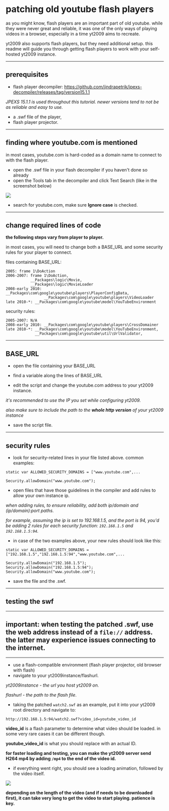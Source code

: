 # patching old youtube flash players

as you might know, flash players are an important part of old youtube. while they were never great and reliable, it was one of the only ways of playing videos in a browser, especially in a time yt2009 aims to recreate.

yt2009 also supports flash players, but they need additional setup. this readme will guide you through getting flash players to work with your self-hosted yt2009 instance.

---
## prerequisites
- flash player decompiler: https://github.com/jindrapetrik/jpexs-decompiler/releases/tag/version15.1.1

*JPEXS 15.1.1 is used throughout this tutorial. newer versions tend to not be as reliable and easy to use.*

- a .swf file of the player,
- flash player projector.

---
## finding where youtube.com is mentioned

in most cases, youtube.com is hard-coded as a domain name to connect to with the flash player.

- open the .swf file in your flash decompiler if you haven't done so already
- open the Tools tab in the decompiler and click Text Search (like in the screenshot below)

<img src="./doc-imgs/text-search.png"/>

- search for youtube.com, make sure **Ignore case** is checked.

---
## change required lines of code

**the following steps vary from player to player.**

in most cases, you will need to change both a BASE_URL and some security rules for your player to connect.

files containing BASE_URL:
```
2005: frame 1\DoAction
2006-2007: frame 1\DoAction,
           __Packages\logic\Movie,
           __Packages\logic\MovieLoader
2008-early 2010: __Packages\com\google\youtube\players\PlayerConfigData,
                 __Packages\com\google\youtube\players\VideoLoader
late 2010-*: __Packages\com\google\youtube\model\YouTubeEnvironment 
```

security rules:
```
2005-2007: N/A
2008-early 2010: __Packages\com\google\youtube\players\CrossDomainer
late 2010-*: __Packages\com\google\youtube\model\YouTubeEnvironment,
             __Packages\com\google\youtube\util\UrlValidator,
```

---
## BASE_URL

- open the file containing your BASE_URL

- find a variable along the lines of BASE_URL

- edit the script and change the youtube.com address to your yt2009 instance.

*it's recommended to use the IP you set while configuring yt2009.*

*also make sure to include the path to the **whole http version** of your yt2009 instance*

- save the script file.

---
## security rules

- look for security-related lines in your file listed above. common examples:

```
static var ALLOWED_SECURITY_DOMAINS = ["www.youtube.com",...
```

```
Security.allowDomain("www.youtube.com");
```

- open files that have those guidelines in the compiler and add rules to allow your own instance ip.

*when adding rules, to ensure reliability, add both ip/domain and (ip/domain):port paths.*

*for example, assuming the ip is set to 192.168.1.5, and the port is 94, you'd be adding 2 rules for each security function: `192.168.1.5` and `192.168.1.5:94`.*

- in case of the two examples above, your new rules should look like this:

```
static var ALLOWED_SECURITY_DOMAINS = ["192.168.1.5","192.168.1.5:94","www.youtube.com",...
```

```
Security.allowDomain("192.168.1.5");
Security.allowDomain("192.168.1.5:94");
Security.allowDomain("www.youtube.com");
```

- save the file and the .swf.

---

## testing the swf

---
## important: when testing the patched .swf, use the web address instead of a `file://` address. the latter may experience issues connecting to the internet.
---

- use a flash-compatible environment (flash player projector, old browser with flash)
- navigate to your yt2009instance/flashurl.

*yt2009instance - the url you host yt2009 on.*

*flashurl - the path to the flash file*.

- taking the patched `watch2.swf` as an example, put it into your yt2009 root directory and navigate to:

```
http://192.168.1.5:94/watch2.swf?video_id=youtube_video_id
```

**video_id** is a flash parameter to determine what video should be loaded. in some very rare cases it can be different though.

**youtube_video_id** is what you should replace with an actual ID.

**for faster loading and testing, you can make the yt2009 server send H264 mp4 by adding `/mp4` to the end of the video id.**

- if everything went right, you should see a loading animation, followed by the video itself.

<img src="./doc-imgs/flash-working.png"/>

**depending on the length of the video (and if needs to be downloaded first), it can take very long to get the video to start playing. patience is key.**